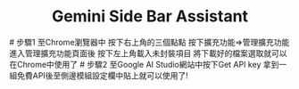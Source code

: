 <h1 align="center">Gemini Side Bar Assistant</h1>
# 步驟1
至Chrome瀏覽器中
按下右上角的三個點點
按下擴充功能=>管理擴充功能
進入管理擴充功能頁面後
按下左上角載入未封裝項目
將下載好的檔案選取就可以在Chrome中使用了
# 步驟2
至Google AI Studio網站中按下Get API key
拿到一組免費API後至側邊模組設定欄中貼上就可以使用了!
